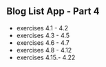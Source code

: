 ## Blog List App - Part 4
<ul>
<li>exercises 4.1 - 4.2</li>
<li>exercises 4.3 - 4.5</li>
<li>exercises 4.6 - 4.7</li>
<li>exercises 4.8 - 4.12</li>
<li>exercises 4.15.- 4.22</li>
</ul>